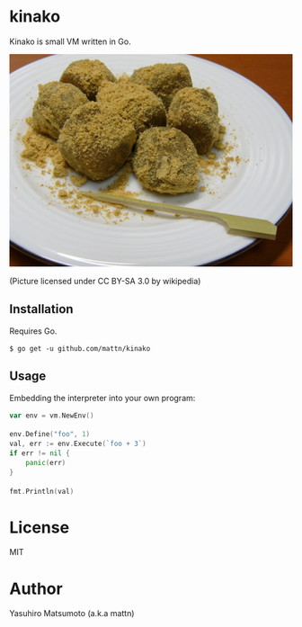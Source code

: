 # kinako

Kinako is small VM written in Go.

![](https://raw.githubusercontent.com/mattn/kinako/master/kinako.png)

(Picture licensed under CC BY-SA 3.0 by wikipedia)

## Installation
Requires Go.
```
$ go get -u github.com/mattn/kinako
```

## Usage

Embedding the interpreter into your own program:

```Go
var env = vm.NewEnv()

env.Define("foo", 1)
val, err := env.Execute(`foo + 3`)
if err != nil {
	panic(err)
}

fmt.Println(val)
```

# License

MIT

# Author

Yasuhiro Matsumoto (a.k.a mattn)
